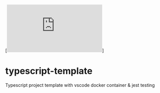 [![Coverage Badge](https://img.shields.io/endpoint?url=https://gist.githubusercontent.com/oYo-fr/d5057d855994a2ab855fe47788858e52/raw/<your-repo>__heads_main.json)]

# typescript-template
Typescript project template with vscode docker container &amp; jest testing
